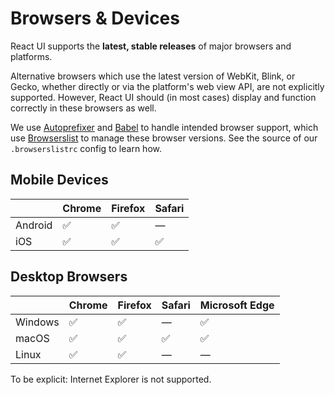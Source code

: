 # Browsers & Devices

React UI supports the **latest, stable releases** of major browsers and
platforms.

Alternative browsers which use the latest version of WebKit, Blink, or Gecko,
whether directly or via the platform's web view API, are not explicitly
supported. However, React UI should (in most cases) display and function
correctly in these browsers as well.

We use [Autoprefixer](https://autoprefixer.github.io) and
[Babel](https://babeljs.io) to handle intended browser support, which use
[Browserslist](https://github.com/browserslist/browserslist) to manage these
browser versions. See the source of our `.browserslistrc` config to learn how.

## Mobile Devices

|         | Chrome | Firefox | Safari |
|---------|--------|---------|--------|
| Android | ✅     | ✅      | —      |
| iOS     | ✅     | ✅      | ✅     |

## Desktop Browsers

|         | Chrome | Firefox | Safari | Microsoft Edge |
|---------|--------|---------|--------|----------------|
| Windows | ✅     | ✅      | —      | ✅             |
| macOS   | ✅     | ✅      | ✅     | ✅             |
| Linux   | ✅     | ✅      | —      | —              |

To be explicit: Internet Explorer is not supported.

